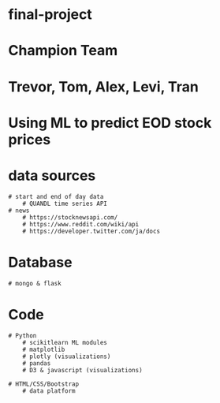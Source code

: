 # final-project

# Champion Team
# Trevor, Tom, Alex, Levi, Tran 

# Using ML to predict EOD stock prices

# data sources
    # start and end of day data
        # QUANDL time series API
    # news 
        # https://stocknewsapi.com/
        # https://www.reddit.com/wiki/api
        # https://developer.twitter.com/ja/docs
    
# Database
    # mongo & flask 

# Code
    # Python
        # scikitlearn ML modules 
        # matplotlib 
        # plotly (visualizations) 
        # pandas 
        # D3 & javascript (visualizations) 

    # HTML/CSS/Bootstrap 
        # data platform 
